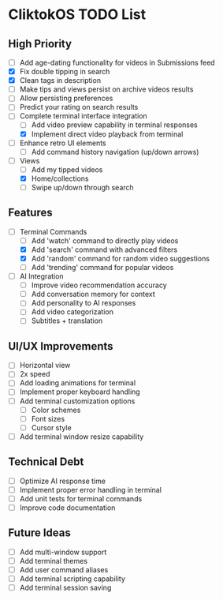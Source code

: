 # CliktokOS TODO List

## High Priority
- [ ] Add age-dating functionality for videos in Submissions feed
- [x] Fix double tipping in search
- [x] Clean tags in description
- [ ] Make tips and views persist on archive videos results
- [ ] Allow persisting preferences
- [ ] Predict your rating on search results
- [ ] Complete terminal interface integration
  - [ ] Add video preview capability in terminal responses
  - [x] Implement direct video playback from terminal
- [ ] Enhance retro UI elements
  - [ ] Add command history navigation (up/down arrows)
- [ ] Views
  - [ ] Add my tipped videos
  - [x] Home/collections
  - [ ] Swipe up/down through search
## Features
- [ ] Terminal Commands
  - [ ] Add 'watch' command to directly play videos
  - [x] Add 'search' command with advanced filters
  - [x] Add 'random' command for random video suggestions
  - [ ] Add 'trending' command for popular videos
- [ ] AI Integration
  - [ ] Improve video recommendation accuracy
  - [ ] Add conversation memory for context
  - [ ] Add personality to AI responses
  - [ ] Add video categorization
  - [ ] Subtitles + translation

## UI/UX Improvements
- [ ] Horizontal view
- [ ] 2x speed
- [ ] Add loading animations for terminal
- [ ] Implement proper keyboard handling
- [ ] Add terminal customization options
  - [ ] Color schemes
  - [ ] Font sizes
  - [ ] Cursor style
- [ ] Add terminal window resize capability

## Technical Debt
- [ ] Optimize AI response time
- [ ] Implement proper error handling in terminal
- [ ] Add unit tests for terminal commands
- [ ] Improve code documentation

## Future Ideas
- [ ] Add multi-window support
- [ ] Add terminal themes
- [ ] Add user command aliases
- [ ] Add terminal scripting capability
- [ ] Add terminal session saving 